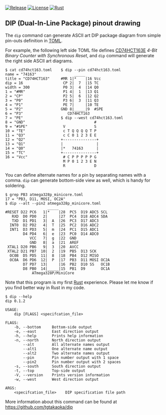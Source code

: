 [![Release](https://img.shields.io/github/v/release/tgtakaoka/dip.svg?maxAge=3600)](https://github.com/tgtakaoka/do[/releases)
[![License](https://img.shields.io/badge/License-Apache%202.0-blue.svg)](https://github.com/tgtakaoka/dip/blob/main/LICENSE.md)
[![Rust](https://github.com/tgtakaoka/dip/actions/workflows/rust.yml/badge.svg)](https://github.com/tgtakaoka/dip/actions/workflows/rust.yml)

## DIP (Dual-In-Line Package) pinout drawing

The `dip` command can generate ASCII art DIP package diagram from
simple pin-outs definition in
[TOML](https://github.com/toml-lang/toml).

For example, the following left side TOML file defines
[CD74HCT163E](https://www.ti.com/product/CD74HCT163) _4-Bit Binary
Counter with Synchronous Reset_, and `dip` command will generate the
right side ASCII art diagrams.

```
$ cat cd74hct163.toml    $ dip --pin cd74hct163.toml
name = "74163"                 _____
title = "CD74HCT163"     #MR 1|*    |16 Vcc
dip = 16                  CP 2|  7  |15 TC
width = 300               P0 3|  4  |14 Q0
1 = "#MR"                 P1 4|  1  |13 Q1
2 = "CP"                  P2 5|  6  |12 Q2
3 = "P0"                  P3 6|  3  |11 Q3
4 = "P1"                  PE 7|     |10 TE
5 = "P2"                 GND 8|_____|9  #SPE
6 = "P3"                    CD74HCT163
7 = "PE"                 $ dip --west cd74hct163.toml
8 = "GND"                               #
9 = "#SPE"                V             S
10 = "TE"                 c T Q Q Q Q T P
11 = "Q3"                 c C 0 1 2 3 E E
12 = "Q2"                +---------------+
13 = "Q1"                |               |
14 = "Q0"                |*   74163      |
15 = "TC"                +---------------+
16 = "Vcc"                # C P P P P P G
                          M P 0 1 2 3 E N
                          R             D
```

You can define alternate names for a pin by separating names with a
comma. `dip` can generate bottom-side view as well, which is handy for
soldering.

```
$ grep PB3 atmega328p_minicore.toml
17 = "PB3, D11, MOSI, OC2A"
$ dip --alt --pin2 atmega328p_minicore.toml
                   _____
#RESET D22 PC6   1|*    |28  PC5  D19 ADC5 SCL 
   RXD  D0 PD0   2|     |27  PC4  D18 ADC4 SDA 
   TXD  D1 PD1   3|  A  |26  PC3  D17 ADC3     
  INT0  D2 PD2   4|  T  |25  PC2  D16 ADC2     
  INT1  D3 PD3   5|  m  |24  PC1  D15 ADC1     
        D4 PD4   6|  e  |23  PC0  D14 ADC0     
           VCC   7|  g  |22  GND               
           GND   8|  a  |21  AREF              
 XTAL1 D20 PB6   9|  3  |20  AVCC              
 XTAL2 D21 PB7  10|  2  |19  PB5  D13 SCK      
  OC0B  D5 PD5  11|  8  |18  PB4  D12 MISO     
  OC0A  D6 PD6  12|  P  |17  PB3  D11 MOSI OC2A
        D7 PD7  13|     |16  PB2  D10 SS   OC1B
        D8 PB0  14|_____|15  PB1  D9       OC1A
            ATmega328P/MiniCore

```

Note that this program is my first [Rust](https://www.rust-lang.org/)
experience. Please let me know if you find better way in Rust in my
code.

```
$ dip --help
dip 0.1.2

USAGE:
    dip [FLAGS] <specifcation_file>

FLAGS:
    -b, --bottom     Bottom-side output
    -e, --east       East direction output
    -h, --help       Prints help information
    -n, --north      North direction output
        --alt        All alternate names output
        --alt1       One alternate name output
        --alt2       Two alternate names output
        --pin        Pin number output with 1 space
        --pin2       Pin number output with 2 spaces
    -s, --south      South direction output
    -t, --top        Top-side output
    -V, --version    Prints version information
    -w, --west       West direction output

ARGS:
    <specifcation_file>    DIP specification file path
```

More information about this command can be found at
https://github.com/tgtakaoka/dip
